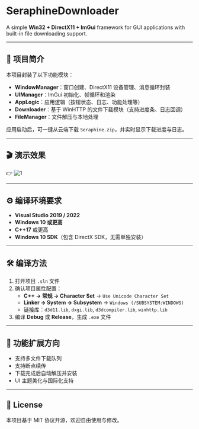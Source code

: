 # SeraphineDownloader

A simple **Win32 + DirectX11 + ImGui** framework for GUI applications with built-in file downloading support.

---

## 📖 项目简介

本项目封装了以下功能模块：

- **WindowManager**：窗口创建、DirectX11 设备管理、消息循环封装  
- **UIManager**：ImGui 初始化、帧循环和渲染  
- **AppLogic**：应用逻辑（按钮状态、日志、功能处理等）  
- **Downloader**：基于 WinHTTP 的文件下载模块（支持进度条、日志回调）  
- **FileManager**：文件解压与本地处理  

应用启动后，可一键从云端下载 `Seraphine.zip`，并实时显示下载进度与日志。

---

## 🎬 演示效果

👉 ![1](D:\projects\Vs\SeraphineDownloader\docs\1.gif)

---

## ⚙️ 编译环境要求

- **Visual Studio 2019 / 2022**
- **Windows 10 或更高**
- **C++17** 或更高
- **Windows 10 SDK**（包含 DirectX SDK，无需单独安装）

---

## 🛠️ 编译方法

1. 打开项目 `.sln` 文件  
2. 确认项目属性配置：
   - **C++ → 常规 → Character Set** → `Use Unicode Character Set`  
   - **Linker → System → Subsystem** → `Windows (/SUBSYSTEM:WINDOWS)`  
   - 链接库：`d3d11.lib`, `dxgi.lib`, `d3dcompiler.lib`, `winhttp.lib`  
3. 编译 **Debug** 或 **Release**，生成 `.exe` 文件  

---

## 🚀 功能扩展方向

- 支持多文件下载队列  
- 支持断点续传  
- 下载完成后自动解压并安装  
- UI 主题美化与国际化支持  

---

## 📄 License

本项目基于 MIT 协议开源，欢迎自由使用与修改。
